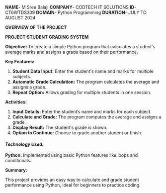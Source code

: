 **NAME**- M Sree Balaji
**COMPANY**- CODTECH IT SOLUTIONS
**ID**- CT6WTDS309
**DOMAIN**- Python Programming
**DURATION**- JULY TO AUGUST 2024

**OVERVIEW OF THE PROJECT**

**PROJECT:STUDENT GRADING SYSTEM**

**Objective:**
To create a simple Python program that calculates a student's average marks and assigns a grade based on their performance.

**Key Features:**
1. **Student Data Input:** Enter the student's name and marks for multiple subjects.
2. **Automatic Grade Calculation:** The program calculates the average and assigns a grade.
3. **Repeat Option:** Allows grading for multiple students in one session.

**Activities:**
1. **Input Details:** Enter the student’s name and marks for each subject.
2. **Calculate and Grade:** The program computes the average and assigns a grade.
3. **Display Result:** The student's grade is shown.
4. **Option to Continue:** Choose to grade another student or finish.

#### *Technology Used:*
**Python:** Implemented using basic Python features like loops and conditionals.

**Summary:**

This project provides an easy way to calculate and grade student performance using Python, ideal for beginners to practice coding.
